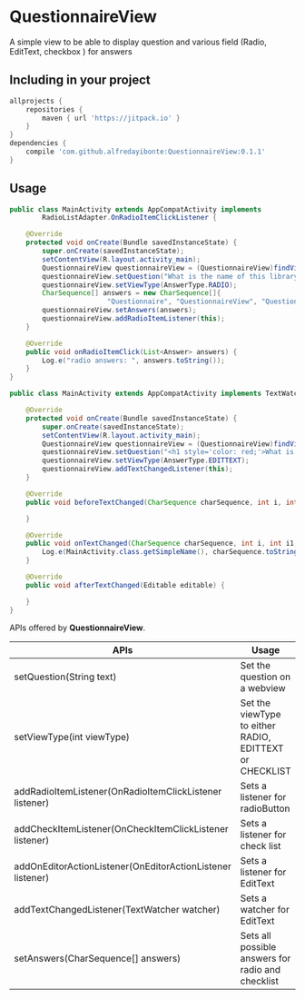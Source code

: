 # QuestionnaireView
A simple view to be able to display question and various field (Radio, EditText, checkbox ) for answers


Including in your project
-------------------------

```groovy
allprojects {
	repositories {
		maven { url 'https://jitpack.io' }
	}
}
dependencies {
	compile 'com.github.alfredayibonte:QuestionnaireView:0.1.1'
}
```

Usage
-----

```java
public class MainActivity extends AppCompatActivity implements
        RadioListAdapter.OnRadioItemClickListener {

    @Override
    protected void onCreate(Bundle savedInstanceState) {
        super.onCreate(savedInstanceState);
        setContentView(R.layout.activity_main);
        QuestionnaireView questionnaireView = (QuestionnaireView)findViewById(R.id.questionnaire);
        questionnaireView.setQuestion("What is the name of this library ?");
        questionnaireView.setViewType(AnswerType.RADIO);
        CharSequence[] answers = new CharSequence[]{
                        "Questionnaire", "QuestionnaireView", "Question"};
        questionnaireView.setAnswers(answers);
        questionnaireView.addRadioItemListener(this);
    }

    @Override
    public void onRadioItemClick(List<Answer> answers) {
        Log.e("radio answers: ", answers.toString());
    }
}
```

```java
public class MainActivity extends AppCompatActivity implements TextWatcher {

    @Override
    protected void onCreate(Bundle savedInstanceState) {
        super.onCreate(savedInstanceState);
        setContentView(R.layout.activity_main);
        QuestionnaireView questionnaireView = (QuestionnaireView)findViewById(R.id.questionnaire);
        questionnaireView.setQuestion("<h1 style='color: red;'>What is the name of this library ?</h1>");
        questionnaireView.setViewType(AnswerType.EDITTEXT);
        questionnaireView.addTextChangedListener(this);
    }

    @Override
    public void beforeTextChanged(CharSequence charSequence, int i, int i1, int i2) {

    }

    @Override
    public void onTextChanged(CharSequence charSequence, int i, int i1, int i2) {
        Log.e(MainActivity.class.getSimpleName(), charSequence.toString());
    }

    @Override
    public void afterTextChanged(Editable editable) {

    }
}
```

APIs offered by **QuestionnaireView**.

|APIs | Usage|
|---|---|
|setQuestion(String text)|Set the question on a webview|
|setViewType(int viewType)|Set the viewType to either RADIO, EDITTEXT or CHECKLIST|
|addRadioItemListener(OnRadioItemClickListener listener)|Sets  a listener for radioButton|
|addCheckItemListener(OnCheckItemClickListener listener)|Sets a listener for check list|
|addOnEditorActionListener(OnEditorActionListener listener)|Sets a listener for EditText|
|addTextChangedListener(TextWatcher watcher)|Sets a watcher for EditText|
|setAnswers(CharSequence[] answers)|Sets all possible answers for radio and checklist|
